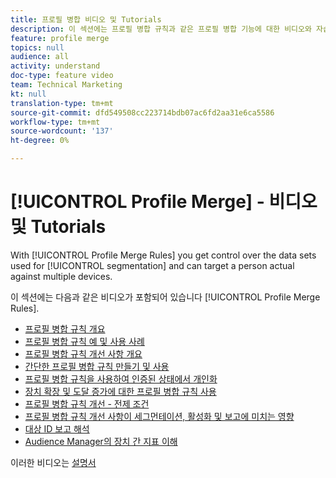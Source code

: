 ```yaml
---
title: 프로필 병합 비디오 및 Tutorials
description: 이 섹션에는 프로필 병합 규칙과 같은 프로필 병합 기능에 대한 비디오와 자습서가 포함되어 있습니다.
feature: profile merge
topics: null
audience: all
activity: understand
doc-type: feature video
team: Technical Marketing
kt: null
translation-type: tm+mt
source-git-commit: dfd549508cc223714bdb07ac6fd2aa31e6ca5586
workflow-type: tm+mt
source-wordcount: '137'
ht-degree: 0%

---
```



# [!UICONTROL Profile Merge] - 비디오 및 Tutorials

With [!UICONTROL Profile Merge Rules] you get control over the data sets used for [!UICONTROL segmentation] and can target a person actual against multiple devices.

이 섹션에는 다음과 같은 비디오가 포함되어 있습니다 [!UICONTROL Profile Merge Rules].

* [프로필 병합 규칙 개요](overview-of-profile-merge-rules.md)
* [프로필 병합 규칙 예 및 사용 사례](profile-merge-rule-examples-and-use-cases.md)
* [프로필 병합 규칙 개선 사항 개요](overview-of-profile-merge-rule-enhancements.md)
* [간단한 프로필 병합 규칙 만들기 및 사용](creating-and-using-simple-profile-merge-rules.md)
* [프로필 병합 규칙을 사용하여 인증된 상태에서 개인화](using-profile-merge-rules-to-personalize-in-an-authenticated-state.md)
* [장치 확장 및 도달 증가에 대한 프로필 병합 규칙 사용](using-profile-merge-rules-for-device-extension-and-increased-reach.md)
* [프로필 병합 규칙 개선 - 전제 조건](profile-merge-rule-enhancements-pre-requisites.md)
* [프로필 병합 규칙 개선 사항이 세그먼테이션, 활성화 및 보고에 미치는 영향](how-profile-merge-rule-enhancements-impact-segmentation-activation-and-reporting.md)
* [대상 ID 보고 해석](interpret-audience-identity-reporting.md)
* [Audience Manager의 장치 간 지표 이해](understanding-cross-device-metrics-in-audience-manager.md)

이러한 비디오는 [설명서](https://docs.adobe.com/help/en/audience-manager/user-guide/features/profile-merge-rules/merge-rules-overview.html)
